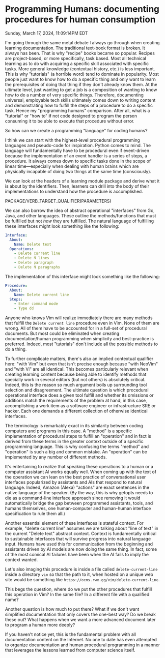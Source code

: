 # Programming Humans: documenting procedures for human consumption

Sunday, March 17, 2024, 11:09:14PM EDT

I'm going through the same metal debate I always go through when creating learning documentation. The traditional text-book format is broken. It always has been. That is why "recipe" books became so popular. Recipes are project-based, or more specifically, task based. Most all technical learning as to do with acquiring a specific skill associated with specific tasks. More general knowledge (contextual history, etc.) is less important. This is why "tutorials" (a horrible word) tend to dominate in popularity. Most people just want to know how to do a specific thing and only want to learn the prerequisites of doing that thing if they don't already know them. At the ultimate level, just wanting to get a job is a composition of wanting to know how to do a number of very specific things. Therefore, documenting universal, employable tech skills ultimately comes down to writing content and demonstrating how to fulfill the steps of a procedure to do a specific task. Hence my "programming humans" comparison. After all, what is a "tutorial" or "how to" if not code designed to program the person consuming it to be able to execute that procedure without error.

So how can we create a programming "language" for coding humans?

I think we can start with the highest-level procedural programming languages and pseudo-code for inspiration. Python comes to mind. The language will fundamentally have to be procedural even if event-driven because the implementation of an event handler is a series of steps, a procedure. It always comes down to specific tasks done in the scope of linear time—especially when dealing with human brains which are physically incapable of doing two things at the same time (consciously).

We can look at the headers of a learning module package and derive what it is about by the identifiers. Then, learners can drill into the body of their implementations to understand how the procedure is accomplished.

PACKAGE/VERB_TARGET_QUALIFIER(PARAMETERS)

We can also borrow the idea of abstract operational "interfaces" from Go, Java, and other languages. These outline the methods/functions that must be fulfilled but not *how* they are fulfilled. The natural language of fulfilling these interfaces might look something like the following:

```yaml
Interface:
  About:
    Name: Delete text
  Operations:
    - Delete current line
    - Delete N lines
    - Delete paragraph
    - Delete N paragraphs
```

The implementation of this interface might look something like the following:

```yaml
Procedure:
  About:
    Name: Delete current line
  Steps:
    - Enter command mode
    - Type dd
```

Anyone who knows Vim will realize immediately there are many methods that fulfill the `Delete current line` procedure even in Vim. None of them are wrong. All of them have to be accounted for in a full-set of procedural documents. But most could be eliminated when creating documentation/human programming when simplicity and best-practice is preferred. Indeed, most "tutorials" don't include all the possible methods to do a thing.

To further complicate matters, there's also an implied contextual qualifier here: "with Vim" but even that isn't precise enough because "with NeoVim" and "with Vi" are all identical. This becomes particularly relevant when creating learning content because being able to identify methods that specially work in several editors (but not others) is absolutely critical. Indeed, this is the reason so much argument boils up surrounding tool selection and disagreement. The ultimate question is which procedural operational interface does a given tool fulfill and whether its omissions or additions match the requirements of the problem at hand, in this case, accomplishing a work item as a software engineer or infrastructure SRE or hacker. Each one demands a different collection of otherwise identical interfaces.

The terminology is remarkably exact in its similarity between coding computers and programs in this case. A "method" is a specific implementation of procedural steps to fulfill an "operation" and in fact is derived from these terms in the greater context outside of a specific programming language. This is why confusing the terms "method" and "operation" is such a big and common mistake. An "operation" can be implemented by any number of different methods.

It's entertaining to realize that speaking these operations to a human or a computer assistant AI works equally well. When coming up with the text of the operation we can lean on the best practice of conversational user interfaces popularized by assistants and AIs that respond to natural language. Indeed, Amazon (Alexa) "actions" are exact sentences in the native language of the speaker. (By the way, this is why getopts needs to die as a command-line interface approach since removing it would automatically bridge the gap between programmed assistants, tools, and humans themselves, one human-computer and human-human interface specification to rule them all.)

Another essential element of these interfaces is stateful context. For example, "delete current line" assumes we are talking about "line of text" in the current "Delete text" abstract context. Context is fundamentally critical to sustainable interfaces that will survive progress into natural language input. Humans have used this for communication from the beginning and assistants driven by AI models are now doing the same thing. In fact, some of the most comical AI failures have been when the AI fails to imply the context wanted.

Let's also imaging this procedure is inside a file called `delete-current-line` inside a directory `vim` so that the path to it, when hosted on a unique web site would be something like `https://ocms.rwx.gg/vim/delete-current-line`.

This begs the question, where do we put the other procedures that fulfill this operation in Vim? In the same file? In a different file with a qualified name?

Another question is how much to put there? What if we don't want simplified documentation that only covers the one-best way? Do we break these out? What happens when we want a more advanced document later to program a human more deeply?

If you haven't notice yet, this is the fundamental problem with all documentation content on the Internet. No one to date has even attempted to organize documentation and human procedural programming in a manner that leverages the lessons learned from computer science itself.

